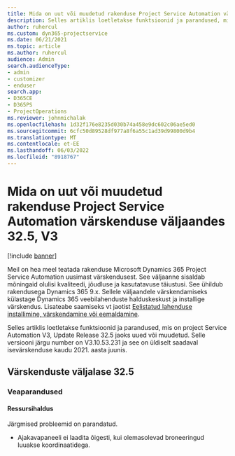 ```yaml
---
title: Mida on uut või muudetud rakenduse Project Service Automation värskenduse väljaandes 32.5, V3
description: Selles artiklis loetletakse funktsioonid ja parandused, mis on saadaval jaotises Project Service Automation Update Release 32.5, V3.
author: ruhercul
ms.custom: dyn365-projectservice
ms.date: 06/21/2021
ms.topic: article
ms.author: ruhercul
audience: Admin
search.audienceType:
- admin
- customizer
- enduser
search.app:
- D365CE
- D365PS
- ProjectOperations
ms.reviewer: johnmichalak
ms.openlocfilehash: 1d32f176e8235d030b74a458e9dc602c06ae5ed0
ms.sourcegitcommit: 6cfc50d89528df977a8f6a55c1ad39d99800d9b4
ms.translationtype: MT
ms.contentlocale: et-EE
ms.lasthandoff: 06/03/2022
ms.locfileid: "8918767"
---
```

# <a name="whats-new-or-changed-in-project-service-automation-update-release-325-v3"></a>Mida on uut või muudetud rakenduse Project Service Automation värskenduse väljaandes 32.5, V3

[!include [banner](../includes/psa-now-project-operations.md)]

Meil on hea meel teatada rakenduse Microsoft Dynamics 365 Project Service Automation uusimast värskendusest. See väljaanne sisaldab mõningaid olulisi kvaliteedi, jõudluse ja kasutatavuse täiustusi. See ühildub rakendusega Dynamics 365 9.x. Sellele väljaandele värskendamiseks külastage Dynamics 365 veebilahenduste halduskeskust ja installige värskendus. Lisateabe saamiseks vt jaotist [Eelistatud lahenduse installimine, värskendamine või eemaldamine](/power-platform/admin/install-remove-preferred-solution).

Selles artiklis loetletakse funktsioonid ja parandused, mis on project Service Automation V3, Update Release 32.5 jaoks uued või muudetud. Selle versiooni järgu number on V3.10.53.231 ja see on üldiselt saadaval isevärskenduse kaudu 2021. aasta juunis.

## <a name="update-release-325"></a>Värskenduste väljalase 32.5

### <a name="bug-fixes"></a>Veaparandused

#### <a name="resource-management"></a>Ressursihaldus

Järgmised probleemid on parandatud.

- Ajakavapaneeli ei laadita õigesti, kui olemasolevad broneeringud luuakse koordinaatidega.


